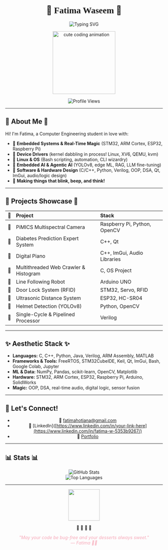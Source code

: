 <!--
🌸 CHERRY BLOSSOM VIBES START HERE 🌸
-->

<h1 align="center">
  🌸
  <span style="font-family: 'Montserrat', cursive;">Fatima Waseem</span>
  🌸
</h1> 

<p align="center">
  <img src="https://readme-typing-svg.demolab.com?font=Lilita+One&weight=700&size=28&duration=2900&pause=800&color=F7A8B8&center=true&vCenter=true&width=600&lines=Building+at+the+edge+of+hardware+and+AI...;Embedded+systems+%E2%9C%A8+Linux+magic+%F0%9F%90%BC+Agentic+AI+%F0%9F%A7%A1;Pudding%2C+cake%2C+and+code+%F0%9F%A5%A6%F0%9F%8D%B0%E2%9C%A8"
  alt="Typing SVG" />
</p>

<div align="center">
  <img src="https://user-images.githubusercontent.com/74038190/212284158-e840e285-664b-44d7-b79b-e264b5e54825.gif" width="200" alt="cute coding animation"/>
</div>

<p align="center">
  <img src="https://komarev.com/ghpvc/?username=fwhcodes&color=ff69b4&style=for-the-badge&label=Profile+Views" alt="Profile Views"/>
</p>

---

## 🌸 About Me 🍰

Hi! I'm Fatima, a Computer Engineering student in love with:

- 🌿 **Embedded Systems & Real-Time Magic** (STM32, ARM Cortex, ESP32, Raspberry Pi)
- 🍮 **Device Drivers** (kernel dabbling in process! Linux, XV6, QEMU, kvm)
- 🐧 **Linux & OS** (Bash scripting, automation, CLI wizardry)
- 🧁 **Embedded AI & Agentic AI** (YOLOv8, edge ML, RAG, LLM fine-tuning)
- 🍰 **Software & Hardware Design** (C/C++, Python, Verilog, OOP, DSA, Qt, ImGui, audio/logic design)
- 🌼 **Making things that blink, beep, and think!**

---

## 🍡 Projects Showcase 🍡

| 🍡 | Project                                     | Stack                                  |
|:-:|:--------------------------------------------|:---------------------------------------|
| 🌸 | PiMICS Multispectral Camera                 | Raspberry Pi, Python, OpenCV           |
| 🍰 | Diabetes Prediction Expert System           | C++, Qt                                |
| 🍮 | Digital Piano                              | C++, ImGui, Audio Libraries            |
| 🎀 | Multithreaded Web Crawler & Histogram       | C, OS Project                          |
| 🍬 | Line Following Robot                        | Arduino UNO                            |
| 🌺 | Door Lock System (RFID)                     | STM32, Servo, RFID                     |
| 🧁 | Ultrasonic Distance System                  | ESP32, HC-SR04                         |
| 🍡 | Helmet Detection (YOLOv8)                   | Python, OpenCV                         |
| 🍥 | Single-Cycle & Pipelined Processor          | Verilog                                |

---

## ✨ Aesthetic Stack ✨

- **Languages:** C, C++, Python, Java, Verilog, ARM Assembly, MATLAB
- **Frameworks & Tools:** FreeRTOS, STM32CubeIDE, Keil, Qt, ImGui, Bash, Google Colab, Jupyter
- **ML & Data:** NumPy, Pandas, scikit-learn, OpenCV, Matplotlib
- **Hardware:** STM32, ARM Cortex, ESP32, Raspberry Pi, Arduino, SolidWorks
- **Magic:** OOP, DSA, real-time audio, digital logic, sensor fusion

---

## 🍰 Let's Connect!

<div align="center">
  
- 💌 fatimahotiana@gmail.com
- 🌸 [LinkedIn]([https://www.linkedin.com/in/your-link-here](https://www.linkedin.com/in/fatima-w-5353b9267/) <!-- Replace with your actual LinkedIn -->
- 🍡 [Portfolio](https://your-website.com) <!-- Replace if you have one -->

</div>

---

## 📊 Stats 📊

<div align="center">
  <img src="https://github-readme-stats.vercel.app/api?username=fwhcodes&show_icons=true&theme=material-palenight&bg_color=1a1b27&title_color=ffc8dd&icon_color=f7a8b8&text_color=ffffff&border_color=f7a8b8" alt="GitHub Stats"/>
</div>

<div align="center">
  <img src="https://github-readme-stats.vercel.app/api/top-langs/?username=fwhcodes&layout=compact&theme=material-palenight&bg_color=1a1b27&title_color=ffc8dd&text_color=ffffff&border_color=f7a8b8" alt="Top Languages"/>
</div>

---

<div align="center">
  <img src="https://user-images.githubusercontent.com/74038190/212284115-f47cd8ff-2ffb-4b04-b5bf-4d1c14c0247f.gif" width="100"/>
</div>

<p align="center">
  🌸 🍰 🍮 🌸
</p>

<p align="center" style="font-style: italic; color: #f7a8b8;">
  "May your code be bug-free and your desserts always sweet." <br>  — Fatima 🍰✨
</p>
